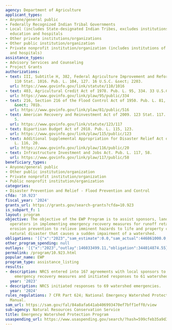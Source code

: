 ```yaml
---
agency: Department of Agriculture
applicant_types:
- Anyone/general public
- Federally Recognized Indian Tribal Governments
- Local (includes State-designated Indian Tribes, excludes institutions of higher
  education and hospitals
- Other private institutions/organizations
- Other public institution/organization
- Private nonprofit institution/organization (includes institutions of higher education
  and hospitals)
assistance_types:
- Advisory Services and Counseling
- Project Grants
authorizations:
- text: III, Subtitle H, 382, Federal Agriculture Improvement and Reform Act of 1996.
    110 Stat. 1016. Pub. L. 104, 127. 16 U.S.C. &sect; 2203.
  url: https://www.govinfo.gov/link/statute/110/1016
- text: 403, Agricultural Credit Act of 1978. Pub. L. 95, 334. 33 U.S.C. &sect; 701B-1.
  url: https://www.govinfo.gov/link/plaw/95/public/334
- text: 216, Section 216 of the Flood Control Act of 1950. Pub. L. 81, 516. 33 U.S.C.
    &sect; 701b.
  url: https://www.govinfo.gov/link/plaw/81/public/516
- text: American Recovery and Reinvestment Act of 2009. 123 Stat. 117. Pub. L. 111,
    5.
  url: https://www.govinfo.gov/link/statute/123/117
- text: Bipartisan Budget Act of 2018. Pub. L. 115, 123.
  url: https://www.govinfo.gov/link/plaw/115/public/123
- text: Additional Supplemental Appropriation for Disaster Relief Act of 2019. Pub.
    L. 116, 20.
  url: https://www.govinfo.gov/link/plaw/116/public/20
- text: Infrastructure Investment and Jobs Act. Pub. L. 117, 58.
  url: https://www.govinfo.gov/link/plaw/117/public/58
beneficiary_types:
- Anyone/general public
- Other public institution/organization
- Private nonprofit institution/organization
- Public nonprofit institution/organization
categories:
- Disaster Prevention and Relief - Flood Prevention and Control
cfda: '10.923'
fiscal_year: '2024'
grants_url: https://grants.gov/search-grants?cfda=10.923
is_subpart_f: 1
layout: program
objective: The objective of the EWP Program is to assist sponsors, landowners, and
  operators in implementing emergency recovery measures for runoff retardation and
  erosion prevention to relieve imminent hazards to life and property created by a
  natural disaster that causes a sudden impairment of a watershed.
obligations: '[{"x":"2023","sam_estimate":0.0,"sam_actual":446861000.0,"usa_spending_actual":317834200.09},{"x":"2024","sam_estimate":0.0,"sam_actual":448142000.0,"usa_spending_actual":289688481.45},{"x":"2025","sam_estimate":0.0,"sam_actual":298256000.0,"usa_spending_actual":0.0}]'
other_program_spending: null
outlays: '[{"x":"2023","outlay":146033499.11,"obligation":344014874.55},{"x":"2024","outlay":18285622.6,"obligation":175822175.1},{"x":"2025","outlay":0.0,"obligation":0.0}]'
permalink: /program/10.923.html
popular_name: EWP
program_type: assistance_listing
results:
- description: NRCS entered into 167 agreements with local sponsors to implement cooperatively
    emergency recovery measures and initiated responses to 61 watershed emergencies.
  year: '2023'
- description: NRCS initiated responses to 69 watershed emergencies.
  year: '2024'
rules_regulations: 7 CFR Part 624; National Emergency Watershed Protection Program
  Manual.
sam_url: https://sam.gov/fal/84a8afa641ab406993470ef7bff1eff0/view
sub-agency: Natural Resources Conservation Service
title: Emergency Watershed Protection Program
usaspending_url: https://www.usaspending.gov/search/?hash=599cfeb35a9d345af3276c3a83469337
---
```


